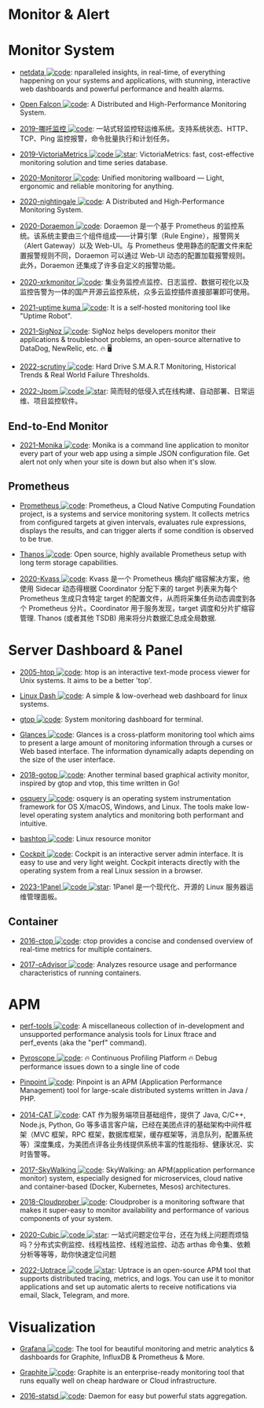# Monitor & Alert

# Monitor System

- [netdata ![code](https://ng-tech.icu/assets/code.svg)](https://my-netdata.io/): nparalleled insights, in real-time, of everything happening on your systems and applications, with stunning, interactive web dashboards and powerful performance and health alarms.

- [Open Falcon ![code](https://ng-tech.icu/assets/code.svg)](http://open-falcon.org/): A Distributed and High-Performance Monitoring System.

- [2019-哪吒监控 ![code](https://ng-tech.icu/assets/code.svg)](https://github.com/naiba/nezha): 一站式轻监控轻运维系统。支持系统状态、HTTP、TCP、Ping 监控报警，命令批量执行和计划任务。

- [2019-VictoriaMetrics ![code](https://ng-tech.icu/assets/code.svg) ![star](https://img.shields.io/github/stars/VictoriaMetrics/VictoriaMetrics)](https://github.com/VictoriaMetrics/VictoriaMetrics): VictoriaMetrics: fast, cost-effective monitoring solution and time series database.

- [2020-Monitoror ![code](https://ng-tech.icu/assets/code.svg)](https://github.com/monitoror/monitoror): Unified monitoring wallboard — Light, ergonomic and reliable monitoring for anything.

- [2020-nightingale ![code](https://ng-tech.icu/assets/code.svg)](https://github.com/didi/nightingale): A Distributed and High-Performance Monitoring System.

- [2020-Doraemon ![code](https://ng-tech.icu/assets/code.svg)](https://github.com/Qihoo360/doraemon): Doraemon 是一个基于 Prometheus 的监控系统。该系统主要由三个组件组成——计算引擎（Rule Engine），报警网关（Alert Gateway）以及 Web-UI。与 Prometheus 使用静态的配置文件来配置报警规则不同，Doraemon 可以通过 Web-UI 动态的配置加载报警规则。此外，Doraemon 还集成了许多自定义的报警功能。

- [2020-xrkmonitor ![code](https://ng-tech.icu/assets/code.svg)](https://gitee.com/xrkmonitorcom/open): 集业务监控点监控、日志监控、数据可视化以及监控告警为一体的国产开源云监控系统，众多云监控插件直接部署即可使用。

- [2021-uptime kuma ![code](https://ng-tech.icu/assets/code.svg)](https://github.com/louislam/uptime-kuma): It is a self-hosted monitoring tool like "Uptime Robot".

- [2021-SigNoz ![code](https://ng-tech.icu/assets/code.svg)](https://github.com/SigNoz/signoz): SigNoz helps developers monitor their applications & troubleshoot problems, an open-source alternative to DataDog, NewRelic, etc. 🔥 🖥

- [2022-scrutiny ![code](https://ng-tech.icu/assets/code.svg)](https://github.com/AnalogJ/scrutiny): Hard Drive S.M.A.R.T Monitoring, Historical Trends & Real World Failure Thresholds.

- [2022-Jpom ![code](https://ng-tech.icu/assets/code.svg) ![star](https://img.shields.io/github/stars/dromara/Jpom)](https://github.com/dromara/Jpom): 简而轻的低侵入式在线构建、自动部署、日常运维、项目监控软件。

## End-to-End Monitor

- [2021-Monika ![code](https://ng-tech.icu/assets/code.svg)](https://github.com/hyperjumptech/monika): Monika is a command line application to monitor every part of your web app using a simple JSON configuration file. Get alert not only when your site is down but also when it's slow.

## Prometheus

- [Prometheus ![code](https://ng-tech.icu/assets/code.svg)](https://prometheus.io/): Prometheus, a Cloud Native Computing Foundation project, is a systems and service monitoring system. It collects metrics from configured targets at given intervals, evaluates rule expressions, displays the results, and can trigger alerts if some condition is observed to be true.

- [Thanos ![code](https://ng-tech.icu/assets/code.svg)](https://thanos.io/): Open source, highly available Prometheus setup with long term storage capabilities.

- [2020-Kvass ![code](https://ng-tech.icu/assets/code.svg)](https://cubox.pro/c/v794lW): Kvass 是一个 Prometheus 横向扩缩容解决方案，他使用 Sidecar 动态得根据 Coordinator 分配下来的 target 列表来为每个 Prometheus 生成只含特定 target 的配置文件，从而将采集任务动态调度到各个 Prometheus 分片。Coordinator 用于服务发现，target 调度和分片扩缩容管理. Thanos (或者其他 TSDB) 用来将分片数据汇总成全局数据.

# Server Dashboard & Panel

- [2005-htop ![code](https://ng-tech.icu/assets/code.svg)](https://github.com/hishamhm/htop): htop is an interactive text-mode process viewer for Unix systems. It aims to be a better 'top'.

- [Linux Dash ![code](https://ng-tech.icu/assets/code.svg)](https://github.com/afaqurk/linux-dash): A simple & low-overhead web dashboard for linux systems.

- [gtop ![code](https://ng-tech.icu/assets/code.svg)](https://github.com/aksakalli/gtop): System monitoring dashboard for terminal.

- [Glances ![code](https://ng-tech.icu/assets/code.svg)](https://github.com/nicolargo/glances): Glances is a cross-platform monitoring tool which aims to present a large amount of monitoring information through a curses or Web based interface. The information dynamically adapts depending on the size of the user interface.

- [2018-gotop ![code](https://ng-tech.icu/assets/code.svg)](https://github.com/cjbassi/gotop): Another terminal based graphical activity monitor, inspired by gtop and vtop, this time written in Go!

- [osquery ![code](https://ng-tech.icu/assets/code.svg)](https://github.com/facebook/osquery): osquery is an operating system instrumentation framework for OS X/macOS, Windows, and Linux. The tools make low-level operating system analytics and monitoring both performant and intuitive.

- [bashtop ![code](https://ng-tech.icu/assets/code.svg)](https://github.com/aristocratos/bashtop): Linux resource monitor

- [Cockpit ![code](https://ng-tech.icu/assets/code.svg)](https://github.com/cockpit-project/cockpit): Cockpit is an interactive server admin interface. It is easy to use and very light weight. Cockpit interacts directly with the operating system from a real Linux session in a browser.

- [2023-1Panel ![code](https://ng-tech.icu/assets/code.svg) ![star](https://img.shields.io/github/stars/1Panel-dev/1Panel)](https://github.com/1Panel-dev/1Panel): 1Panel 是一个现代化、开源的 Linux 服务器运维管理面板。

## Container

- [2016-ctop ![code](https://ng-tech.icu/assets/code.svg)](https://github.com/bcicen/ctop): ctop provides a concise and condensed overview of real-time metrics for multiple containers.

- [2017-cAdvisor ![code](https://ng-tech.icu/assets/code.svg)](https://github.com/google/cadvisor): Analyzes resource usage and performance characteristics of running containers.

# APM

- [perf-tools ![code](https://ng-tech.icu/assets/code.svg)](https://github.com/brendangregg/perf-tools): A miscellaneous collection of in-development and unsupported performance analysis tools for Linux ftrace and perf_events (aka the "perf" command).

- [Pyroscope ![code](https://ng-tech.icu/assets/code.svg)](https://github.com/pyroscope-io/pyroscope): 🔥 Continuous Profiling Platform 🔥 Debug performance issues down to a single line of code

- [Pinpoint ![code](https://ng-tech.icu/assets/code.svg)](http://naver.github.io/pinpoint/): Pinpoint is an APM (Application Performance Management) tool for large-scale distributed systems written in Java / PHP.

- [2014-CAT ![code](https://ng-tech.icu/assets/code.svg)](https://github.com/dianping/cat): CAT 作为服务端项目基础组件，提供了 Java, C/C++, Node.js, Python, Go 等多语言客户端，已经在美团点评的基础架构中间件框架（MVC 框架，RPC 框架，数据库框架，缓存框架等，消息队列，配置系统等）深度集成，为美团点评各业务线提供系统丰富的性能指标、健康状况、实时告警等。

- [2017-SkyWalking ![code](https://ng-tech.icu/assets/code.svg)](https://github.com/apache/skywalking): SkyWalking: an APM(application performance monitor) system, especially designed for microservices, cloud native and container-based (Docker, Kubernetes, Mesos) architectures.

- [2018-Cloudprober ![code](https://ng-tech.icu/assets/code.svg)](https://cloudprober.org/getting-started/): Cloudprober is a monitoring software that makes it super-easy to monitor availability and performance of various components of your system.

- [2020-Cubic ![code](https://ng-tech.icu/assets/code.svg) ![star](https://img.shields.io/github/stars/dromara/cubic)](https://github.com/dromara/cubic): 一站式问题定位平台，还在为线上问题而烦恼吗？分布式实例监控、线程栈监控、线程池监控、动态 arthas 命令集、依赖分析等等等，助你快速定位问题

- [2022-Uptrace ![code](https://ng-tech.icu/assets/code.svg) ![star](https://img.shields.io/github/stars/uptrace/uptrace)](https://github.com/uptrace/uptrace): Uptrace is an open-source APM tool that supports distributed tracing, metrics, and logs. You can use it to monitor applications and set up automatic alerts to receive notifications via email, Slack, Telegram, and more.

# Visualization

- [Grafana ![code](https://ng-tech.icu/assets/code.svg)](https://github.com/grafana/grafana): The tool for beautiful monitoring and metric analytics & dashboards for Graphite, InfluxDB & Prometheus & More.

- [Graphite ![code](https://ng-tech.icu/assets/code.svg)](https://graphiteapp.org/): Graphite is an enterprise-ready monitoring tool that runs equally well on cheap hardware or Cloud infrastructure.

- [2016-statsd ![code](https://ng-tech.icu/assets/code.svg)](https://github.com/etsy/statsd): Daemon for easy but powerful stats aggregation.
